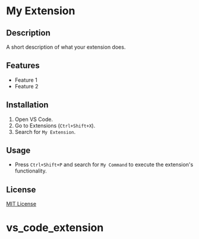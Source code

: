 # My Extension

## Description
A short description of what your extension does.

## Features
- Feature 1
- Feature 2

## Installation
1. Open VS Code.
2. Go to Extensions (`Ctrl+Shift+X`).
3. Search for `My Extension`.

## Usage
- Press `Ctrl+Shift+P` and search for `My Command` to execute the extension's functionality.

## License
[MIT License](LICENSE)
# vs_code_extension
